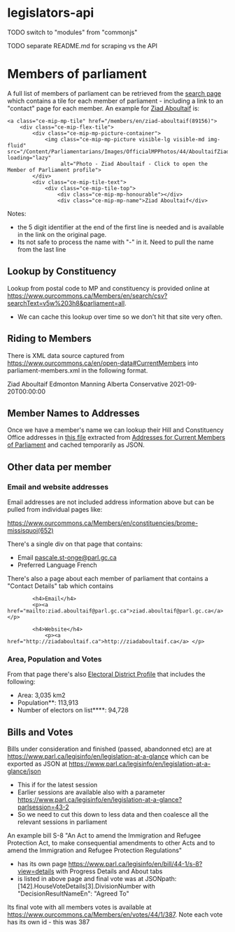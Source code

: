 # legislators-api

TODO switch to "modules" from "commonjs"

TODO separate README.md for scraping vs the API

# Members of parliament

A full list of members of parliament can be retrieved from the
[search page](https://www.ourcommons.ca/members/en/search) which contains a tile
for each member of parliament - including a link to an "contact" page for each
member. An example for
[Ziad Aboultaif](https://www.ourcommons.ca/members/en/ziad-aboultaif(89156)) is:

```<div class="ce-mip-mp-tile-container " id="mp-tile-person-id-89156">
<a class="ce-mip-mp-tile" href="/members/en/ziad-aboultaif(89156)">
    <div class="ce-mip-flex-tile">
        <div class="ce-mip-mp-picture-container">
            <img class="ce-mip-mp-picture visible-lg visible-md img-fluid" src="/Content/Parliamentarians/Images/OfficialMPPhotos/44/AboultaifZiad_CPC.jpg" loading="lazy"
                 alt="Photo - Ziad Aboultaif - Click to open the Member of Parliament profile">
        </div>
        <div class="ce-mip-tile-text">
            <div class="ce-mip-tile-top">
                <div class="ce-mip-mp-honourable"></div>
                <div class="ce-mip-mp-name">Ziad Aboultaif</div>
```

Notes:

- the 5 digit identifier at the end of the first line is needed and is available
  in the link on the original page.
- Its not safe to process the name with "\-" in it. Need to pull the name from
  the last line

## Lookup by Constituency

Lookup from postal code to MP and constituency is provided online at
https://www.ourcommons.ca/Members/en/search/csv?searchText=v5w%203h8&parliament=all.

- We can cache this lookup over time so we don't hit that site very often.

## Riding to Members

There is XML data source captured from
https://www.ourcommons.ca/en/open-data#CurrentMembers into
parliament-members.xml in the following format.

<MemberOfParliament>
<PersonShortHonorific />
<PersonOfficialFirstName>Ziad</PersonOfficialFirstName>
<PersonOfficialLastName>Aboultaif</PersonOfficialLastName>
<ConstituencyName>Edmonton Manning</ConstituencyName>
<ConstituencyProvinceTerritoryName>Alberta</ConstituencyProvinceTerritoryName>
<CaucusShortName>Conservative</CaucusShortName>
<FromDateTime>2021-09-20T00:00:00</FromDateTime>
<ToDateTime xsi:nil="true" />
</MemberOfParliament>

## Member Names to Addresses

Once we have a member's name we can lookup their Hill and Constituency Office
addresses in [this file](data/addresses-members-of-parliament.html) extracted
from
[Addresses for Current Members of Parliament](https://www.ourcommons.ca/Members/en/addresses)
and cached temporarily as JSON.

## Other data per member

### Email and website addresses

Email addresses are not included address information above but can be pulled
from individual pages like:

https://www.ourcommons.ca/Members/en/constituencies/brome-missisquoi(652)

There's a single div on that page that contains:

- Email pascale.st-onge@parl.gc.ca
- Preferred Language French

There's also a page about each member of parliament that contains a "Contact
Details" tab which contains

```<div class="container">
        <h4>Email</h4>
        <p><a href="mailto:ziad.aboultaif@parl.gc.ca">ziad.aboultaif@parl.gc.ca</a></p>

        <h4>Website</h4>
            <p><a href="http://ziadaboultaif.ca">http://ziadaboultaif.ca</a> </p>
```

### Area, Population and Votes

From that page there's also
[Electoral District Profile](http://www.elections.ca/scripts/vis/Profile?L=e&ED=24016&EV=99&EV_TYPE=6&PC=&Prov=&MapID=&QID=-1)
that includes the following:

- Area: 3,035 km2
- Population**: 113,913
- Number of electors on list****: 94,728

## Bills and Votes

Bills under consideration and finished (passed, abandonned etc) are at
https://www.parl.ca/legisinfo/en/legislation-at-a-glance which can be exported
as JSON at https://www.parl.ca/legisinfo/en/legislation-at-a-glance/json

- This if for the latest session
- Earlier sessions are available also with a parameter
  https://www.parl.ca/legisinfo/en/legislation-at-a-glance?parlsession=43-2
- So we need to cut this down to less data and then coalesce all the relevant
  sessions in parliament

An example bill S-8 "An Act to amend the Immigration and Refugee Protection Act,
to make consequential amendments to other Acts and to amend the Immigration and
Refugee Protection Regulations"

- has its own page https://www.parl.ca/legisinfo/en/bill/44-1/s-8?view=details
  with Progress Details and About tabs
- is listed in above page and final vote was at JSONpath:
  [142].HouseVoteDetails[3].DivisionNumber with "DecisionResultNameEn": "Agreed
  To"

Its final vote with all members votes is available at
https://www.ourcommons.ca/Members/en/votes/44/1/387. Note each vote has its own
id - this was 387

```
```
